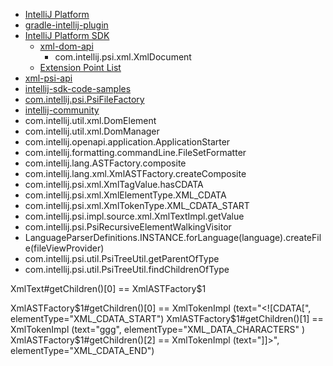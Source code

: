 

- [IntelliJ Platform](https://www.jetbrains.com/opensource/idea/)
- [gradle-intellij-plugin](https://github.com/JetBrains/gradle-intellij-plugin/)
- [IntelliJ Platform SDK](https://plugins.jetbrains.com/docs/intellij/welcome.html)
    - [xml-dom-api](https://plugins.jetbrains.com/docs/intellij/xml-dom-api.html#abstract)
        - com.intellij.psi.xml.XmlDocument
    - [Extension Point List](https://plugins.jetbrains.com/docs/intellij/extension-point-list.html#orgjetbrainspluginsyaml)
- [xml-psi-api](https://github.com/JetBrains/intellij-community/tree/master/xml)
- [intellij-sdk-code-samples](https://github.com/JetBrains/intellij-sdk-code-samples/blob/main/action_basics/src/main/resources/META-INF/plugin.xml)
- [com.intellij.psi.PsiFileFactory](https://github.com/JetBrains/intellij-community/blob/master/platform/core-api/src/com/intellij/psi/PsiFileFactory.java)
- [intellij-community](https://github.com/JetBrains/intellij-community)
- com.intellij.util.xml.DomElement
- com.intellij.util.xml.DomManager
- com.intellij.openapi.application.ApplicationStarter
- com.intellij.formatting.commandLine.FileSetFormatter
- com.intellij.lang.ASTFactory.composite
- com.intellij.lang.xml.XmlASTFactory.createComposite
- com.intellij.psi.xml.XmlTagValue.hasCDATA
- com.intellij.psi.xml.XmlElementType.XML_CDATA
- com.intellij.psi.xml.XmlTokenType.XML_CDATA_START
- com.intellij.psi.impl.source.xml.XmlTextImpl.getValue
- com.intellij.psi.PsiRecursiveElementWalkingVisitor
- LanguageParserDefinitions.INSTANCE.forLanguage(language).createFile(fileViewProvider)
- com.intellij.psi.util.PsiTreeUtil.getParentOfType
- com.intellij.psi.util.PsiTreeUtil.findChildrenOfType

XmlText#getChildren()[0] == XmlASTFactory$1

XmlASTFactory$1#getChildren()[0] == XmlTokenImpl (text="<![CDATA[", elementType="XML_CDATA_START") 
XmlASTFactory$1#getChildren()[1] == XmlTokenImpl (text="ggg",       elementType="XML_DATA_CHARACTERS" )
XmlASTFactory$1#getChildren()[2] == XmlTokenImpl (text="]]>",       elementType="XML_CDATA_END")